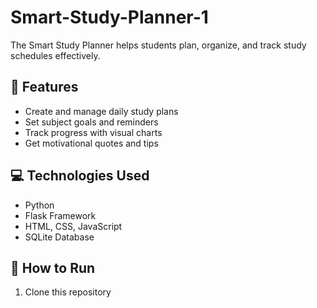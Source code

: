 # Smart-Study-Planner-1
The Smart Study Planner helps students plan, organize, and track study schedules effectively.
## 🧠 Features
- Create and manage daily study plans
- Set subject goals and reminders
- Track progress with visual charts
- Get motivational quotes and tips

## 💻 Technologies Used
- Python
- Flask Framework
- HTML, CSS, JavaScript
- SQLite Database

## 🚀 How to Run
1. Clone this repository  
